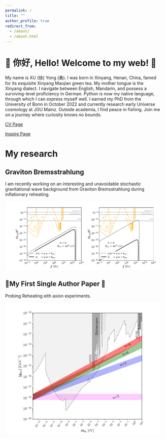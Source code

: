 ```yaml
---
permalink: /
title: ""
author_profile: true
redirect_from: 
  - /about/
  - /about.html
---
```

# 🌟 你好, Hello! Welcome to my web! 🌟

My name is XU (徐) Yong (勇). I was born in Xinyang, Henan, China, famed for its exquisite Xinyang Maojian green tea. My mother tongue is the Xinyang dialect. I navigate between English, Mandarin, and possess a surviving-level proficiency in German. Python is now my native language, through which I can express myself well. I earned my PhD from the University of Bonn in October 2022 and currently research early Universe cosmology at JGU Mainz. Outside academia, I find peace in fishing. Join me on a journey where curiosity knows no bounds.

[CV Page](https://yongxudm.github.io/cv/)

[Inspire Page](https://inspirehep.net/authors/1737900?ui-citation-summary=true)

My research
======


Graviton Bremsstrahlung
--
I am recently working on an interesting and unavoidable stochastic gravitational wave background from Graviton Bremsstrahlung during inflationary reheating.


![Editing a markdown file for a talk](/images/GW.png)

🌟My First Single Author Paper 🌟
--
Probing Reheating eith axion experiments. 


![Editing a markdown file for a talk](/images/ALP.png)

<!-- Black Hole Superradiance -->

<!-- Dark Matter -->

<!-- Baryogenesis-->

<!--Cosmic Inflation -->

<!--The Physics of Reheating-->
<!-- Problems and questions i wish to attack when I am settled-->


